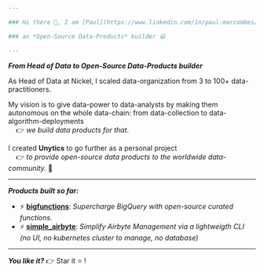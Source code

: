 ```yaml
---

### Hi there 👋, I am [Paul](https://www.linkedin.com/in/paul-marcombes/)

### an *Open-Source Data-Products* builder 😃

---
```


***From Head of Data to Open-Source Data-Products builder***

As Head of Data at Nickel, I scaled data-organization from 3 to 100+ data-practitioners. 

My vision is to give data-power to data-analysts by making them autonomous on the whole data-chain: from data-collection to data-algorithm-deployments<br>
&nbsp;&nbsp;&nbsp;&nbsp;👉 *we build data products for that*. 

I created **Unytics** to go further as a personal project<br>
&nbsp;&nbsp;&nbsp;&nbsp;👉 *to provide open-source data products to the worldwide data-community.* 🚀 

---

***Products built so far:***

- ⚡ **[bigfunctions](https://github.com/unytics/bigfunctions)**: *Supercharge BigQuery with open-source curated functions.*
- ⚡ **[simple_airbyte](https://github.com/unytics/simple_airbyte)**: *Simplify Airbyte Management via a lightweigth CLI (no UI, no kubernetes cluster to manage, no database)*

---

***You like it?***  👉 Star it ⭐ !
